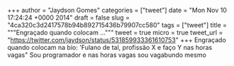 
+++
author = "Jaydson Gomes"
categories = ["tweet"]
date = "Mon Nov 10 17:24:24 +0000 2014"
draft = false
slug = "4ca320c3d2417578b94b892715436b79907cc580"
tags = ["tweet"]
title = """Engraçado quando colocam ..."""
tweet = true
micro = true
tweet_url = "https://twitter.com/jaydson/status/531859933361610753"
+++
Engraçado quando colocam na bio: 'Fulano de tal, profissão X e faço Y nas horas vagas" Sou programador e nas horas vagas sou vagabundo mesmo
